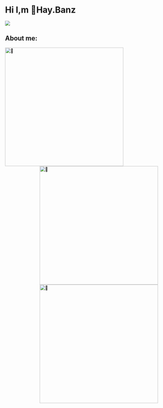 # Hi I,m  💬Hay.Banz



  <a href="https://github.com/haydenbanz"><img  src="https://readme-typing-svg.demolab.com?font=Roboto+Mono&weight=300&size=28&duration=4000&pause=100&color=C109F7&center=true&vCenter=true&width=580&height=127&lines=I'm+a+programmer;I'm+an+AI+enthusiast;I'm+a+big+fan+of+Neural+Networks;I'm+interested+in+Computer+Science;I+love+Cybersecurity;By+the+way+I+use+Arch+%F0%9F%92%80"></a>
</p>
<p algin="right">
  
## About me:
  
</p>
<img align="left" width="390" alt="🦑" src="https://raw.githubusercontent.com/haydenbanz/haydenbanz/69f7db5b6e05b3a7d3bffdd4815fcff1cc40f30f/assets/github-metrics.svg">


<img align="right" width="390" alt="🦑" src="https://gist.githubusercontent.com/lowlighter/3c6eaedf50273adfb7a510822672f570/raw/medias.svg?p">
<img align="right" width="390"  alt="🦑" src="https://raw.githubusercontent.com/haydenbanz/haydenbanz/ea1450a546d775f33689bd1e47cd75a1bc9c4efc/assets/achievements.svg">
